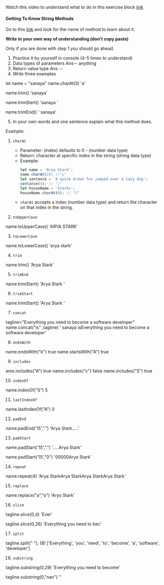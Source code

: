 Watch this video to understand what to do in this exercise block [link](https://www.youtube.com/watch?v=zGpplZj4zY0&feature=youtu.be)

#### Getting To Know String Methods

Go to this [link](https://developer.mozilla.org/en-US/docs/Web/JavaScript/Reference/Global_Objects/String) and look for the name of method to learn about it.

**Write in your own way of understanding (don't copy paste)**

Only if you are done with step 1 you should go ahead.

1. Practice it by yourself in console (4-5 times to understand)
2. Data types of parameters  Ans-- anything
3. Return value type  Ans -- 
4. Write three examples


let name = "sanaya"
name.charAt(3)
'a'

name.trim()
'sanaya'

name.trimStart()
'sanaya    '

name.trimEnd()
'   sanaya'


5. In your own words and one sentence explain what this method does.

Example:

1. `charAt`

   - Parameter: (index) defaults to 0 - (number data type)
   - Return: character at specific index in the string (string data type)
   - Example:
     ```js
     let name = 'Arya Stark';
     name.charAt(2); //"y"
     let sentance = 'A quick brown fox jumped over a lazy dog';
     sentance(4); // "i"
     let houseName = 'Starks';
     houseName.charAt(0); // "S"
     ```
   - `charAt` accepts a index (number data type) and return the character on that index in the string.

2. `toUpperCase`

 name.toUpperCase()
'ARYA STARK'

3. `toLowerCase`

name.toLowerCase()
'arya stark'

4. `trim`

name.trim()
'Arya Stark'

5. `trimEnd`

name.trimStart()
'Arya Stark  '

6. `trimStart`

name.trimStart()
'Arya Stark  '

7. `concat`

tagline="Everything you need to become a software developer"
name.concat("is" ,tagline)
'   sanaya    isEverything you need to become a software developer'

8. `endsWith`

name.endsWith("k")
true
name.startsWith("A")
true

9. `includes`

ame.includes("A")
true
name.includes("c")
false
name.includes("S")
true

10. `indexOf`

name.indexOf("S")
5

11. `lastIndexOf`

name.lastIndexOf("A")
0

12. `padEnd`

name.padEnd('15',".")
'Arya Stark.....'

13. `padStart`

name.padStart('15',".")
'.....Arya Stark'

name.padStart('15',"0")
'00000Arya Stark'

14. `repeat`

name.repeat(4)
'Arya StarkArya StarkArya StarkArya Stark'

15. `replace`

name.replace("a","o")
'Aryo Stark'

16. `slice`

tagline.slice(0,4)
'Ever'

tagline.slice(0,26)
'Everything you need to bec'

17. `split`

tagline.split(" ");
(8) ['Everything', 'you', 'need', 'to', 'become', 'a', 'software', 'developer']

18. `substring`

tagline.substring(0,29)
'Everything you need to become'

tagline.substring(0,"nan")
''